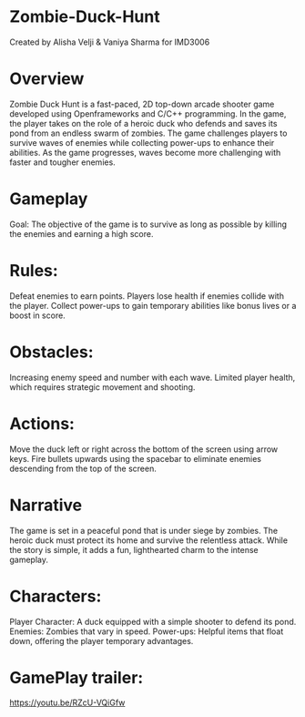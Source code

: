 # Zombie-Duck-Hunt
Created by Alisha Velji & Vaniya Sharma for IMD3006

# Overview
Zombie Duck Hunt is a fast-paced, 2D top-down arcade shooter game developed using Openframeworks and C/C++ programming. In the game, the player takes on the role of a heroic duck who defends and saves its pond from an endless swarm of zombies. The game challenges players to survive waves of enemies while collecting power-ups to enhance their abilities. As the game progresses, waves become more challenging with faster and tougher enemies. 

# Gameplay
Goal: The objective of the game is to survive as long as possible by killing the enemies and earning a high score.

# Rules:
Defeat enemies to earn points.
Players lose health if enemies collide with the player.
Collect power-ups to gain temporary abilities like bonus lives or a boost in score.

# Obstacles:
Increasing enemy speed and number with each wave.
Limited player health, which requires strategic movement and shooting.

# Actions:
Move the duck left or right across the bottom of the screen using arrow keys.
Fire bullets upwards using the spacebar to eliminate enemies descending from the top of the screen.

# Narrative
The game is set in a peaceful pond that is under siege by zombies. The heroic duck must protect its home and survive the relentless attack. While the story is simple, it adds a fun, lighthearted charm to the intense gameplay.

# Characters:
Player Character: A duck equipped with a simple shooter to defend its pond.
Enemies: Zombies that vary in speed.
Power-ups: Helpful items that float down, offering the player temporary advantages.

# GamePlay trailer:
https://youtu.be/RZcU-VQiGfw 
